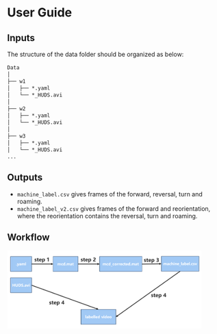 # User Guide

## Inputs

The structure of the data folder should be organized as below:

    Data
    │
    ├── w1
    │   ├── *.yaml
    │   └── *_HUDS.avi
    │
    ├── w2
    │   ├── *.yaml
    │   └── *_HUDS.avi
    │
    ├── w3
    │   ├── *.yaml
    │   └── *_HUDS.avi
    ...

## Outputs

* `machine_label.csv` gives frames of the forward, reversal, turn and roaming.
* `machine_label_v2.csv` gives frames of the forward and reorientation, where the reorientation contains the reversal, turn and roaming.

## Workflow 

<img src = "../markdown_figs/workflow.png" width=90% align="center">
